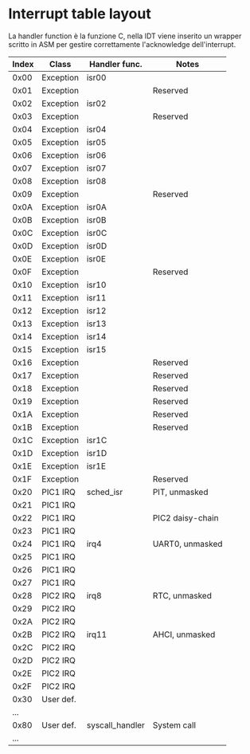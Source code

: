 # Interrupt table layout

La handler function è la funzione C, nella IDT viene inserito un wrapper scritto in ASM per gestire correttamente l'acknowledge dell'interrupt.



| Index | Class     | Handler func.     | Notes             |		
| ----- |------     |--------------     |------             |
| 0x00	| Exception | isr00				|					|
| 0x01	| Exception | 					| Reserved			|
| 0x02	| Exception | isr02				|					|
| 0x03	| Exception | 					| Reserved			| 
| 0x04	| Exception | isr04				|					|
| 0x05	| Exception | isr05				|					|
| 0x06	| Exception | isr06				|					|
| 0x07	| Exception | isr07				|					| 
| 0x08	| Exception | isr08				|					|
| 0x09	| Exception | 					| Reserved			|
| 0x0A	| Exception | isr0A				|					|
| 0x0B	| Exception | isr0B				|					| 
| 0x0C	| Exception | isr0C				|					|
| 0x0D	| Exception | isr0D				|					|
| 0x0E	| Exception | isr0E				|					|
| 0x0F	| Exception | 					| Reserved			| 
| 0x10	| Exception | isr10				|					|
| 0x11	| Exception | isr11				|					|
| 0x12	| Exception | isr12				|					|
| 0x13	| Exception | isr13				|					| 
| 0x14	| Exception | isr14				|					|
| 0x15	| Exception | isr15				|					|
| 0x16	| Exception | 					| Reserved			|
| 0x17	| Exception | 					| Reserved			| 
| 0x18	| Exception | 					| Reserved			|
| 0x19	| Exception | 					| Reserved			|
| 0x1A	| Exception | 					| Reserved			|
| 0x1B	| Exception | 					| Reserved			| 
| 0x1C	| Exception | isr1C				|					|
| 0x1D	| Exception | isr1D				|					|
| 0x1E	| Exception | isr1E				|					|
| 0x1F	| Exception | 					| Reserved			|
| 0x20	| PIC1 IRQ	| sched_isr			| PIT, unmasked		|
| 0x21	| PIC1 IRQ	| 					|					|
| 0x22	| PIC1 IRQ	| 					| PIC2 daisy-chain  |
| 0x23	| PIC1 IRQ	| 					|					|
| 0x24	| PIC1 IRQ	| irq4				| UART0, unmasked	|
| 0x25	| PIC1 IRQ	| 					|					|
| 0x26	| PIC1 IRQ	| 					|					|
| 0x27	| PIC1 IRQ	| 					|					|
| 0x28	| PIC2 IRQ	| irq8				| RTC, unmasked		|
| 0x29	| PIC2 IRQ	| 					|					|
| 0x2A	| PIC2 IRQ	| 					|					|
| 0x2B	| PIC2 IRQ	| irq11				| AHCI, unmasked	|
| 0x2C	| PIC2 IRQ	| 					|					|
| 0x2D	| PIC2 IRQ	| 					|					|
| 0x2E	| PIC2 IRQ	| 					|					|
| 0x2F	| PIC2 IRQ	| 					|					|
| 0x30	| User def. | 					|					|
| ...	| 			|					|					|
| 0x80	| User def.	| syscall_handler	| System call		|
| ...	| 			|					|					|
